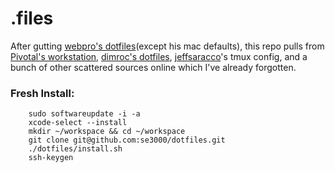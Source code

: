# .files

After gutting [webpro's dotfiles](https://github.com/webpro/dotfiles)(except his mac defaults), this repo pulls from [Pivotal's workstation](https://github.com/pivotal/workstation-setup), [dimroc's dotfiles](https://github.com/dimroc/dotfiles), [jeffsaracco](https://github.com/jeffsaracco)'s tmux config, and a bunch of other scattered sources online which I've already forgotten.


### Fresh Install:
```
    sudo softwareupdate -i -a
    xcode-select --install
    mkdir ~/workspace && cd ~/workspace
    git clone git@github.com:se3000/dotfiles.git
    ./dotfiles/install.sh
    ssh-keygen
```
